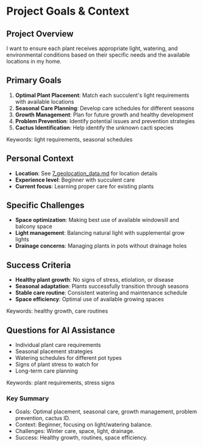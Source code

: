# Project Goals & Context

<!-- Metadata: Focus - Project Goals; Key Entities - Placement, Care, Challenges; Related Files - 4_placement_locations.md -->

## Project Overview
I want to ensure each plant receives appropriate light, watering, and environmental conditions based on their specific needs and the available locations in my home.

## Primary Goals
1. **Optimal Plant Placement**: Match each succulent's light requirements with available locations
2. **Seasonal Care Planning**: Develop care schedules for different seasons
3. **Growth Management**: Plan for future growth and healthy development
4. **Problem Prevention**: Identify potential issues and prevention strategies
5. **Cactus Identification**: Help identify the unknown cacti species

Keywords: light requirements, seasonal schedules

## Personal Context
- **Location**: See [7_geolocation_data.md](7_geolocation_data.md) for location details
- **Experience level**: Beginner with succulent care
- **Current focus**: Learning proper care for existing plants

## Specific Challenges
- **Space optimization**: Making best use of available windowsill and balcony space
- **Light management**: Balancing natural light with supplemental grow lights
- **Drainage concerns**: Managing plants in pots without drainage holes

## Success Criteria
- **Healthy plant growth**: No signs of stress, etiolation, or disease
- **Seasonal adaptation**: Plants successfully transition through seasons
- **Stable care routine**: Consistent watering and maintenance schedule
- **Space efficiency**: Optimal use of available growing spaces

Keywords: healthy growth, care routines

## Questions for AI Assistance
- Individual plant care requirements
- Seasonal placement strategies
- Watering schedules for different pot types
- Signs of plant stress to watch for
- Long-term care planning

Keywords: plant requirements, stress signs

### Key Summary
- Goals: Optimal placement, seasonal care, growth management, problem prevention, cactus ID.
- Context: Beginner, focusing on light/watering balance.
- Challenges: Winter care, space, light, drainage.
- Success: Healthy growth, routines, space efficiency.
